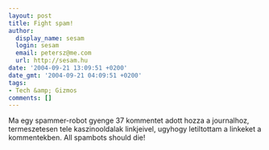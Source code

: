 ```yaml
---
layout: post
title: Fight spam!
author:
  display_name: sesam
  login: sesam
  email: petersz@me.com
  url: http://sesam.hu
date: '2004-09-21 13:09:51 +0200'
date_gmt: '2004-09-21 04:09:51 +0200'
tags:
- Tech &amp; Gizmos
comments: []
---
```


Ma egy spammer-robot gyenge 37 kommentet adott hozza a journalhoz, termeszetesen tele kaszinooldalak linkjeivel, ugyhogy letiltottam a linkeket a kommentekben. All spambots should die!
